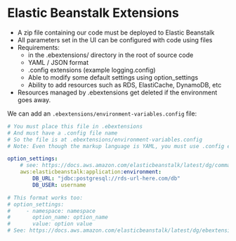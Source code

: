# Elastic Beanstalk Extensions

- A zip file containing our code must be deployed to Elastic Beanstalk
- All parameters set in the UI can be configured with code using files
- Requirements:
    - in the .ebextensions/ directory in the root of source code
    - YAML / JSON format
    - .config extensions (example logging.config)
    - Able to modify some default settings using option_settings
    - Ability to add resources such as RDS, ElastiCache, DynamoDB, etc
- Resources managed by .ebextensions get deleted if the environment goes away.

We can add an `.ebextensions/environment-variables.config` file:

```yml
# You must place this file in .ebextensions
# And must have a .config file name
# So the file is at .ebextensions/environment-variables.config
# Note: Even though the markup language is YAML, you must use .config extension

option_settings:
    # see: https://docs.aws.amazon.com/elasticbeanstalk/latest/dg/command-options-general.html#command-options-general-elasticbeanstalkapplicationenvironment
    aws:elasticbeanstalk:application:environment:
        DB_URL: "jdbc:postgresql://rds-url-here.com/db"
        DB_USER: username

# This format works too:
# option_settings:
#     - namespace: namespace
#       option_name: option_name
#       value: option value
# See: https://docs.aws.amazon.com/elasticbeanstalk/latest/dg/ebextensions-optionsettings.html
```